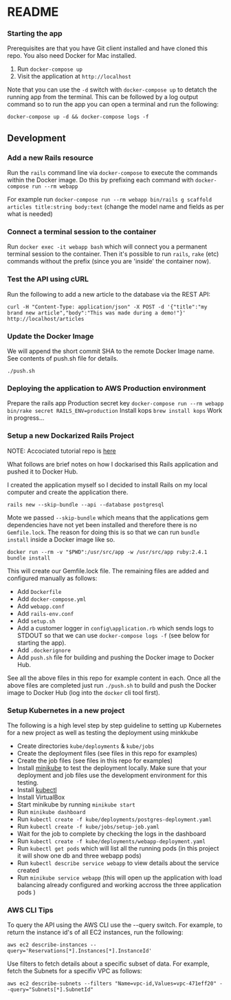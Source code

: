 # README

### Starting the app

Prerequisites are that you have Git client installed and have cloned this repo. You also need Docker for Mac installed.

1. Run `docker-compose up`
1. Visit the application at `http://localhost`

Note that you can use the `-d` switch with `docker-compose up` to detatch the running app from the terminal. This can be followed by a log output command so to run the app you can open a terminal and run the following:

`docker-compose up -d && docker-compose logs -f`

## Development

### Add a new Rails resource

Run the `rails` command line via `docker-compose` to execute the commands within the Docker image. Do this by prefixing each command with `docker-compose run --rm webapp`

For example run `docker-compose run --rm webapp bin/rails g scaffold articles title:string body:text` (change the model name and fields as per what is needed)

### Connect a terminal session to the container

Run `docker exec -it webapp bash` which will connect you a permanent terminal session to the container. Then it's possible to run `rails`, `rake` (etc) commands without the prefix (since you are 'inside' the container now).

### Test the API using cURL

Run the following to add a new article to the database via the REST API:

`curl -H "Content-Type: application/json" -X POST -d '{"title":"my brand new article","body":"This was made during a demo!"}' http://localhost/articles`

### Update the Docker Image

We will append the short commit SHA to the remote Docker Image name. See contents of push.sh file for details.


`./push.sh`

### Deploying the application to AWS Production environment 

Prepare the rails app Production secret key `docker-compose run --rm webapp bin/rake secret RAILS_ENV=production`
Install kops `brew install kops`
Work in progress...

### Setup a new Dockarized Rails Project

NOTE: Accociated tutorial repo is [here](https://github.com/Apress/deploying-rails-w-docker/tree/master/webapp)

What follows are brief notes on how I dockarised this Rails application and pushed it to Docker Hub.

I created the application myself so I decided to install Rails on my local computer and create the application there. 

`rails new --skip-bundle --api --database postgresql`

Mote we passed `--skip-bundle` which means that the applications gem dependencies have not yet been installed and therefore there is no `Gemfile.lock`. The reason for doing this is so that we can run `bundle install` inside a Docker image like so.

`docker run --rm -v "$PWD":/usr/src/app -w /usr/src/app ruby:2.4.1 bundle install`

This will create our Gemfile.lock file. The remaining files are added and configured manually as follows:

* Add `Dockerfile`
* Add `docker-compose.yml`
* Add `webapp.conf` 
* Add `rails-env.conf`
* Add `setup.sh`
* Add a customer logger in `config\application.rb` which sends logs to STDOUT so that we can use `docker-compose logs -f` (see below for starting the app).
* Add `.dockerignore`
* Add `push.sh` file for building and pushing the Docker image to Docker Hub.

See all the above files in this repo for example content in each. Once all the above files are completed just run `./push.sh` to build and push the Docker image to Docker Hub (log into the `docker` cli tool first).

### Setup Kubernetes in a new project

The following is a high level step by step guideline to setting up Kubernetes for a new project as well as testing the deployment using minkkube

* Create directories `kube/deployments` & `kube/jobs`
* Create the deployment files  (see files in this repo for examples)
* Create the job files (see files in this repo for examples)
* Install [minikube](https://github.com/kubernetes/minikube) to test the deployment locally. Make sure that your deployment and job files use the development environment for this testing.
* Install [kubectl](https://kubernetes.io/docs/getting-started-guides/minikube/#download-kubectl)
* Install VirtualBox
* Start minikube by running `minikube start`
* Run `minikube dashboard`
* Run `kubectl create -f kube/deployments/postgres-deployment.yaml`
* Run `kubectl create -f kube/jobs/setup-job.yaml`
* Wait for the job to complete by checking the logs in the dashboard
* Run `kubectl create -f kube/deployments/webapp-deployment.yaml`
* Run `kubectl get pods` which will list all the running pods (in this project it will show one db and three webapp pods)
* Run `kubectl describe service webapp` to view details about the service created
* Run `minikube service webapp` (this will open up the application with load balancing already configured and working accross the three application pods )


### AWS CLI Tips

To query the API using the AWS CLI use the --query switch. For example, to return the instance id's of all EC2 instances, run the following:

`aws ec2 describe-instances --query='Reservations[*].Instances[*].InstanceId'`

Use filters to fetch details about a specific subset of data. For example, fetch the Subnets for a specifiv VPC as follows:

`aws ec2 describe-subnets --filters "Name=vpc-id,Values=vpc-471eff20" --query="Subnets[*].SubnetId"`